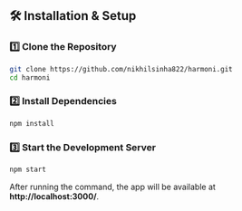 

## 🛠️ Installation & Setup
### 1️⃣ Clone the Repository
```sh
git clone https://github.com/nikhilsinha822/harmoni.git
cd harmoni
```
### 2️⃣ Install Dependencies
```sh
npm install
```
### 3️⃣ Start the Development Server
```sh
npm start
```
After running the command, the app will be available at **http://localhost:3000/**.